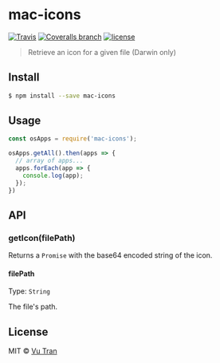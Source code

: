 # mac-icons

[![Travis](https://img.shields.io/travis/vutran/mac-icons/develop.svg?maxAge=2592000&style=flat-square)](https://travis-ci.org/vutran/mac-icons) [![Coveralls branch](https://img.shields.io/coveralls/vutran/mac-icons/develop.svg?maxAge=2592000&style=flat-square)](https://coveralls.io/github/vutran/mac-icons) [![license](https://img.shields.io/github/license/vutran/mac-icons.svg?maxAge=2592000&style=flat-square)](LICENSE)

> Retrieve an icon for a given file (Darwin only)

## Install

```bash
$ npm install --save mac-icons
```

## Usage

```js
const osApps = require('mac-icons');

osApps.getAll().then(apps => {
  // array of apps...
  apps.forEach(app => {
    console.log(app);
  });
})
```

## API

### getIcon(filePath)

Returns a `Promise` with the base64 encoded string of the icon.

#### filePath

Type: `String`

The file's path.

## License

MIT © [Vu Tran](https://github.com/vutran/)
